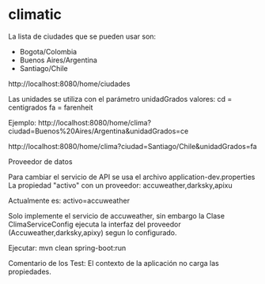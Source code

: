 # climatic

La lista de  ciudades que se pueden usar son: 

- Bogota/Colombia
- Buenos Aires/Argentina
- Santiago/Chile

http://localhost:8080/home/ciudades


Las unidades se utiliza con el parámetro unidadGrados
valores:
	cd = centigrados
	fa = farenheit
	
	
Ejemplo:
http://localhost:8080/home/clima?ciudad=Buenos%20Aires/Argentina&unidadGrados=ce 

http://localhost:8080/home/clima?ciudad=Santiago/Chile&unidadGrados=fa


Proveedor de datos

Para cambiar el servicio de API se usa el archivo application-dev.properties
La propiedad "activo" con un proveedor: accuweather,darksky,apixu

Actualmente es:
activo=accuweather

Solo implemente el  servicio de accuweather, sin embargo la Clase ClimaServiceConfig  ejecuta la interfaz del proveedor (Accuweather,darksky,apixy) segun lo configurado. 

Ejecutar: mvn clean spring-boot:run

Comentario de los Test: El contexto de la aplicación no carga las propiedades. 
